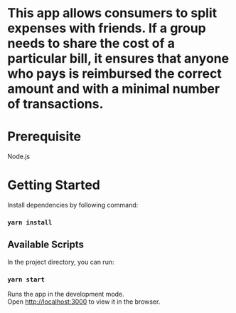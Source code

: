 # This app allows consumers to split expenses with friends. If a group needs to share the cost of a particular bill, it ensures that anyone who pays is reimbursed the correct amount and with a minimal number of transactions.


# Prerequisite

Node.js

# Getting Started

Install dependencies by following command:

### `yarn install`

## Available Scripts

In the project directory, you can run:

### `yarn start`

Runs the app in the development mode.\
Open [http://localhost:3000](http://localhost:3000) to view it in the browser.
